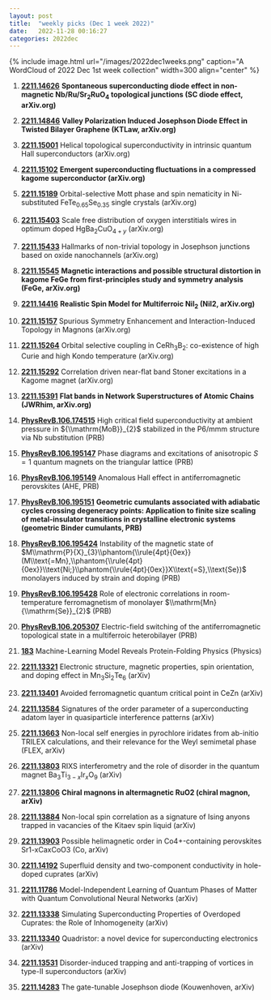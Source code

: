 ```yaml
---
layout: post
title:  "weekly picks (Dec 1 week 2022)"
date:   2022-11-28 00:16:27
categories: 2022dec
---
```


{% include image.html url="/images/2022dec1weeks.png" caption="A WordCloud of 2022 Dec 1st week collection" width=300 align="center" %}


1. **[2211.14626](http://arxiv.org/abs/2211.14626)** **Spontaneous superconducting diode effect in non-magnetic Nb/Ru/Sr$_2$RuO$_4$ topological junctions (SC diode effect, arXiv.org)**

1. **[2211.14846](http://arxiv.org/abs/2211.14846)** **Valley Polarization Induced Josephson Diode Effect in Twisted Bilayer Graphene (KTLaw, arXiv.org)**

1. **[2211.15001](http://arxiv.org/abs/2211.15001)** Helical topological superconductivity in intrinsic quantum Hall superconductors (arXiv.org)

1. **[2211.15102](http://arxiv.org/abs/2211.15102)** **Emergent superconducting fluctuations in a compressed kagome superconductor (arXiv.org)**

1. **[2211.15189](http://arxiv.org/abs/2211.15189)** Orbital-selective Mott phase and spin nematicity in Ni-substituted FeTe$_{0.65}$Se$_{0.35}$ single crystals (arXiv.org)

1. **[2211.15403](http://arxiv.org/abs/2211.15403)** Scale free distribution of oxygen interstitials wires in optimum doped HgBa$_2$CuO$_{4+y}$ (arXiv.org)

1. **[2211.15433](http://arxiv.org/abs/2211.15433)** Hallmarks of non-trivial topology in Josephson junctions based on oxide nanochannels (arXiv.org)

1. **[2211.15545](http://arxiv.org/abs/2211.15545)** **Magnetic interactions and possible structural distortion in kagome FeGe from first-principles study and symmetry analysis (FeGe, arXiv.org)**

1. **[2211.14416](http://arxiv.org/abs/2211.14416)** **Realistic Spin Model for Multiferroic NiI$_2$ (NiI2, arXiv.org)**

1. **[2211.15157](http://arxiv.org/abs/2211.15157)** Spurious Symmetry Enhancement and Interaction-Induced Topology in Magnons (arXiv.org)

1. **[2211.15264](http://arxiv.org/abs/2211.15264)** Orbital selective coupling in CeRh$_3$B$_2$: co-existence of high Curie and high Kondo temperature (arXiv.org)

1. **[2211.15292](http://arxiv.org/abs/2211.15292)** Correlation driven near-flat band Stoner excitations in a Kagome magnet (arXiv.org)

1. **[2211.15391](http://arxiv.org/abs/2211.15391)** **Flat bands in Network Superstructures of Atomic Chains (JWRhim, arXiv.org)**

1. **[PhysRevB.106.174515](https://link.aps.org/doi/10.1103/PhysRevB.106.174515)** High critical field superconductivity at ambient pressure in ${\\mathrm{MoB}}_{2}$ stabilized in the P6/mmm structure via Nb substitution (PRB)

1. **[PhysRevB.106.195147](https://link.aps.org/doi/10.1103/PhysRevB.106.195147)** Phase diagrams and excitations of anisotropic $S=1$ quantum magnets on the triangular lattice (PRB)

1. **[PhysRevB.106.195149](https://link.aps.org/doi/10.1103/PhysRevB.106.195149)** Anomalous Hall effect in antiferromagnetic perovskites (AHE, PRB)

1. **[PhysRevB.106.195151](https://link.aps.org/doi/10.1103/PhysRevB.106.195151)** **Geometric cumulants associated with adiabatic cycles crossing degeneracy points: Application to finite size scaling of metal-insulator transitions in crystalline electronic systems (geometric Binder cumulants, PRB)**

1. **[PhysRevB.106.195424](https://link.aps.org/doi/10.1103/PhysRevB.106.195424)** Instability of the magnetic state of $M\\mathrm{P}{X}_{3}\\phantom{\\rule{4pt}{0ex}}(M\\text{=Mn},\\phantom{\\rule{4pt}{0ex}}\\text{Ni;}\\phantom{\\rule{4pt}{0ex}}X\\text{=S},\\text{Se})$ monolayers induced by strain and doping (PRB)

1. **[PhysRevB.106.195428](https://link.aps.org/doi/10.1103/PhysRevB.106.195428)** Role of electronic correlations in room-temperature ferromagnetism of monolayer $\\mathrm{Mn}{\\mathrm{Se}}_{2}$ (PRB)

1. **[PhysRevB.106.205307](https://link.aps.org/doi/10.1103/PhysRevB.106.205307)** Electric-field switching of the antiferromagnetic topological state in a multiferroic heterobilayer (PRB)

1. **[183](https://physics.aps.org/articles/v15/183)** Machine-Learning Model Reveals Protein-Folding Physics (Physics)



1. **[2211.13321](http://arxiv.org/abs/2211.13321)** Electronic structure, magnetic properties, spin orientation, and doping effect in Mn$_3$Si$_2$Te$_6$ (arXiv)

1. **[2211.13401](http://arxiv.org/abs/2211.13401)** Avoided ferromagnetic quantum critical point in CeZn (arXiv)

1. **[2211.13584](http://arxiv.org/abs/2211.13584)** Signatures of the order parameter of a superconducting adatom layer in quasiparticle interference patterns (arXiv)

1. **[2211.13663](http://arxiv.org/abs/2211.13663)** Non-local self energies in pyrochlore iridates from ab-initio TRILEX calculations, and their relevance for the Weyl semimetal phase (FLEX, arXiv)

1. **[2211.13803](http://arxiv.org/abs/2211.13803)** RIXS interferometry and the role of disorder in the quantum magnet Ba$_3$Ti$_{3-x}$Ir$_{x}$O$_9$ (arXiv)

1. **[2211.13806](http://arxiv.org/abs/2211.13806)** **Chiral magnons in altermagnetic RuO2 (chiral magnon, arXiv)**

1. **[2211.13884](http://arxiv.org/abs/2211.13884)** Non-local spin correlation as a signature of Ising anyons trapped in vacancies of the Kitaev spin liquid (arXiv)

1. **[2211.13903](http://arxiv.org/abs/2211.13903)** Possible helimagnetic order in Co4+-containing perovskites Sr1-xCaxCoO3 (Co, arXiv)

1. **[2211.14192](http://arxiv.org/abs/2211.14192)** Superfluid density and two-component conductivity in hole-doped cuprates (arXiv)

1. **[2211.11786](http://arxiv.org/abs/2211.11786)** Model-Independent Learning of Quantum Phases of Matter with Quantum Convolutional Neural Networks (arXiv)

1. **[2211.13338](http://arxiv.org/abs/2211.13338)** Simulating Superconducting Properties of Overdoped Cuprates: the Role of Inhomogeneity (arXiv)

1. **[2211.13340](http://arxiv.org/abs/2211.13340)** Quadristor: a novel device for superconducting electronics (arXiv)

1. **[2211.13531](http://arxiv.org/abs/2211.13531)** Disorder-induced trapping and anti-trapping of vortices in type-II superconductors (arXiv)

1. **[2211.14283](http://arxiv.org/abs/2211.14283)** The gate-tunable Josephson diode (Kouwenhoven, arXiv)
